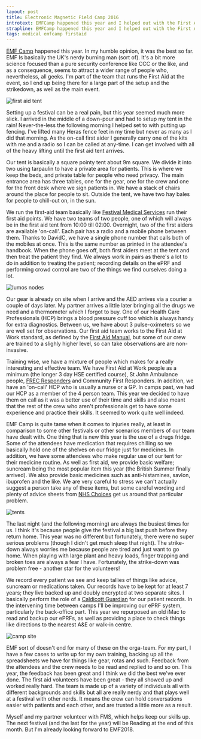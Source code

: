 ```yaml
---
layout: post
title: Electronic Magnetic Field Camp 2016 
introtext: EMFCamp happened this year and I helped out with the First Aid Team. Here is how it went down.
strapline: EMFCamp happened this year and I helped out with the First Aid Team. Here is how it went down.
tags: medical emfcamp firstaid
---
```


[EMF Camp](http://www.emfcamp.org) happened this year. In my humble opinion, it was the best so far. EMF Is basically the UK's nerdy burning man (sort of). It's a bit more science focused than a pure security conference like CCC or the like, and as a consequence, seems to attract a wider range of people who, nevertheless, all geeks. I'm part of the team that runs the First Aid at the event, so I end up being there for a large part of the setup and the strikedown, as well as the main event.

![first aid tent](https://c1.staticflickr.com/9/8833/28918474535_552fe78c4f.jpg)

Setting up a festival can be a real pain, but this year seemed much more slick. I arrived in the middle of a down-pour and had to setup my tent in the rain! Never-the-less the following morning I helped set to with putting up fencing. I've lifted many Heras fence feet in my time but never as many as I did that morning. As the on-call first aider I generally carry one of the kits with me and a radio so I can be called at any-time. I can get involved with all of the heavy lifting until the first aid tent arrives.

Our tent is basically a square pointy tent about 9m square. We divide it into two using tarpaulin to have a private area for patients. This is where we keep the beds, and private table for people who need privacy. The main entrance area has three tables, one for the gear, one for the crew and one for the front desk where we sign patients in. We have a stack of chairs around the place for people to sit. Outside the tent, we have two hay bales for people to chill-out on, in the sun.

We run the first-aid team basically like [Festival Medical Services](http://festival-medical.org/) run their first aid points. We have two teams of two people, one of which will always be in the first aid tent from 10:00 till 02:00. Overnight, two of the first aiders are available 'on-call'. Each pair has a radio and a mobile phone between them. Thanks to DavidC, we have a single phone number that calls both of the mobiles at once. This is the same number as printed in the attendee's handbook. When the phone goes off, both first aiders meet at the tent and then treat the patient they find. We always work in pairs as there's a lot to do in addition to treating the patient; recording details on the ePRF and performing crowd control are two of the things we find ourselves doing a lot.

![lumos nodes](https://c1.staticflickr.com/9/8342/28302912943_eedaa108db.jpg)

Our gear is already on site when I arrive and the AED arrives via a courier a couple of days later. My partner arrives a little later bringing all the drugs we need and a thermometer which I forgot to buy. One of our Health Care Professionals (HCP) brings a blood pressure cuff too which is always handy for extra diagnostics. Between us, we have about 3 pulse-oximeters so we are well set for observations. Our first aid team works to the First Aid at Work standard, as defined by the [First Aid Manual](http://www.sja.org.uk/sja/what-we-do/latest-news/first-aid-manual-the-revised.aspx), but some of our crew are trained to a slighly higher level, so can take observations are are non-invasive.

Training wise, we have a mixture of people which makes for a really interesting and effective team. We have First Aid at Work people as a minimum (the longer 3 day HSE certified course), St John Ambulance people, [FREC Responders](http://festival-medical.org/training/) and Community First Responders. In addition, we have an 'on-call' HCP who is usually a nurse or a GP. In camps past, we had our HCP as a member of the 4 person team. This year we decided to have them on call as it was a better use of their time and skills and also meant that the rest of the crew who aren't professionals get to have some experience and practice their skills. It seemed to work quite well indeed.

EMF Camp is quite tame when it comes to injuries really, at least in comparison to some other festivals or other scenarios members of our team have dealt with. One thing that is new this year is the use of a drugs fridge. Some of the attendees have medication that requires chilling so we basically hold one of the shelves on our fridge just for medicines. In addition, we have some attendees who make regular use of our tent for their medicine routine. As well as first aid, we provide basic welfare; suncream being the most popular item this year (the British Summer finally arrived). We also provide basic medicines such as anti-histamines, savlon, ibuprofen and the like. We are very careful to stress we can't actually suggest a person take any of these items, but some careful wording and plenty of advice sheets from [NHS Choices](http://www.nhs.uk/pages/home.aspx) get us around that particular problem.

![tents](https://c2.staticflickr.com/8/7461/28842634621_e7fee70b66.jpg)

The last night (and the following morning) are always the busiest times for us. I think it's because people give the festival a big last push before they return home. This year was no different but fortunately, there were no super serious problems (though I didn't get much sleep that night). The strike-down always worries me because people are tired and just want to go home. When playing with large plant and heavy loads, finger trapping and broken toes are always a fear I have. Fortunately, the strike-down was problem free - another star for the volunteers!

We record every patient we see and keep tallies of things like advice, suncream or medications taken. Our records have to be kept for at least 7 years; they live backed up and doubly encrypted at two separate sites. I basically perform the role of a [Caldicott Guardian](https://en.wikipedia.org/wiki/Caldicott_guardian) for our patient records. In the intervening time between camps I'll be improving our ePRF system, particularly the back-office part. This year we repurposed an old iMac to read and backup our ePRFs, as well as providing a place to check things like directions to the nearest A&E or walk-in centre.

![camp site](https://c1.staticflickr.com/9/8888/28300643684_640bf75883.jpg)

EMF sort of doesn't end for many of these on the orga-team. For my part, I have a few cases to write up for my own training, backing up all the spreadsheets we have for things like gear, rotas and such. Feedback from the attendees and the crew needs to be read and replied to and so on. This year, the feedback has been great and I think we did the best we've ever done. The first aid volunteers have been great - they all showed up and worked really hard. The team is made up of a variety of individuals all with different backgrounds and skills but all are really nerdy and that plays well at a festival with other nerds. It means the crew can hold conversations easier with patients and each other, and are trusted a little more as a result. 

Myself and my partner volunteer with FMS, which helps keep our skills up. The next festival (and the last for the year) will be Reading at the end of this month. But I'm already looking forward to EMF2018.
